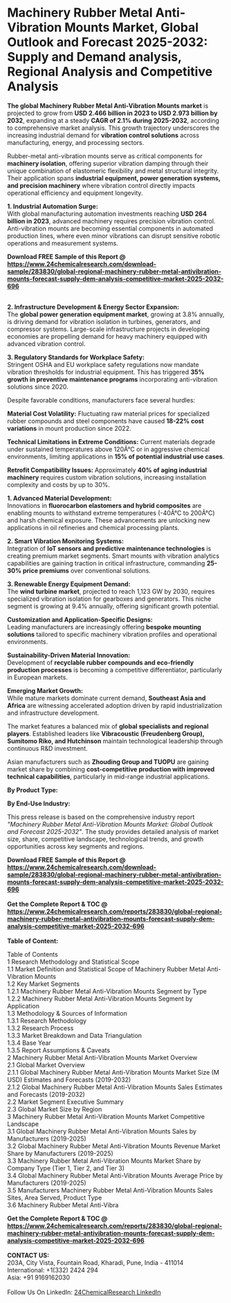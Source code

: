 <h1>Machinery Rubber Metal Anti-Vibration Mounts Market, Global Outlook and Forecast 2025-2032: Supply and Demand analysis, Regional Analysis and Competitive Analysis</h1><p><strong>The global Machinery Rubber Metal Anti-Vibration Mounts market</strong> is projected to grow from <strong>USD 2.466 billion in 2023 to USD 2.973 billion by 2032</strong>, expanding at a steady <strong>CAGR of 2.1% during 2025-2032</strong>, according to comprehensive market analysis. This growth trajectory underscores the increasing industrial demand for <strong>vibration control solutions</strong> across manufacturing, energy, and processing sectors.</p><p>Rubber-metal anti-vibration mounts serve as critical components for <strong>machinery isolation</strong>, offering superior vibration damping through their unique combination of elastomeric flexibility and metal structural integrity. Their application spans <strong>industrial equipment, power generation systems, and precision machinery</strong> where vibration control directly impacts operational efficiency and equipment longevity.</p><p><strong>1. Industrial Automation Surge:</strong><br>
With global manufacturing automation investments reaching <strong>USD 264 billion in 2023</strong>, advanced machinery requires precision vibration control. Anti-vibration mounts are becoming essential components in automated production lines, where even minor vibrations can disrupt sensitive robotic operations and measurement systems.</p><div><b>Download FREE Sample of this Report @ 
            <a href="https://www.24chemicalresearch.com/download-sample/283830/global-regional-machinery-rubber-metal-antivibration-mounts-forecast-supply-dem-analysis-competitive-market-2025-2032-696">
            https://www.24chemicalresearch.com/download-sample/283830/global-regional-machinery-rubber-metal-antivibration-mounts-forecast-supply-dem-analysis-competitive-market-2025-2032-696</a></b></div><br><p><strong>2. Infrastructure Development &amp; Energy Sector Expansion:</strong><br>
The <strong>global power generation equipment market</strong>, growing at 3.8% annually, is driving demand for vibration isolation in turbines, generators, and compressor systems. Large-scale infrastructure projects in developing economies are propelling demand for heavy machinery equipped with advanced vibration control.</p><p><strong>3. Regulatory Standards for Workplace Safety:</strong><br>
Stringent OSHA and EU workplace safety regulations now mandate vibration thresholds for industrial equipment. This has triggered <strong>35% growth in preventive maintenance programs</strong> incorporating anti-vibration solutions since 2020.</p><p>Despite favorable conditions, manufacturers face several hurdles:</p><p><strong>Material Cost Volatility:</strong> Fluctuating raw material prices for specialized rubber compounds and steel components have caused <strong>18-22% cost variations</strong> in mount production since 2022.</p><p><strong>Technical Limitations in Extreme Conditions:</strong> Current materials degrade under sustained temperatures above 120Â°C or in aggressive chemical environments, limiting applications in <strong>15% of potential industrial use cases</strong>.</p><p><strong>Retrofit Compatibility Issues:</strong> Approximately <strong>40% of aging industrial machinery</strong> requires custom vibration solutions, increasing installation complexity and costs by up to 30%.</p><p><strong>1. Advanced Material Development:</strong><br>
Innovations in <strong>fluorocarbon elastomers and hybrid composites</strong> are enabling mounts to withstand extreme temperatures (-40Â°C to 200Â°C) and harsh chemical exposure. These advancements are unlocking new applications in oil refineries and chemical processing plants.</p><p><strong>2. Smart Vibration Monitoring Systems:</strong><br>
Integration of <strong>IoT sensors and predictive maintenance technologies</strong> is creating premium market segments. Smart mounts with vibration analytics capabilities are gaining traction in critical infrastructure, commanding <strong>25-30% price premiums</strong> over conventional solutions.</p><p><strong>3. Renewable Energy Equipment Demand:</strong><br>
The <strong>wind turbine market</strong>, projected to reach 1,123 GW by 2030, requires specialized vibration isolation for gearboxes and generators. This niche segment is growing at 9.4% annually, offering significant growth potential.</p><p><strong>Customization and Application-Specific Designs:</strong><br>
    Leading manufacturers are increasingly offering <strong>bespoke mounting solutions</strong> tailored to specific machinery vibration profiles and operational environments.</p><p><strong>Sustainability-Driven Material Innovation:</strong><br>
    Development of <strong>recyclable rubber compounds and eco-friendly production processes</strong> is becoming a competitive differentiator, particularly in European markets.</p><p><strong>Emerging Market Growth:</strong><br>
    While mature markets dominate current demand, <strong>Southeast Asia and Africa</strong> are witnessing accelerated adoption driven by rapid industrialization and infrastructure development.</p><p>The market features a balanced mix of <strong>global specialists and regional players</strong>. Established leaders like <strong>Vibracoustic (Freudenberg Group), Sumitomo Riko, and Hutchinson</strong> maintain technological leadership through continuous R&amp;D investment.</p><p>Asian manufacturers such as <strong>Zhouding Group and TUOPU</strong> are gaining market share by combining <strong>cost-competitive production with improved technical capabilities</strong>, particularly in mid-range industrial applications.</p><p><strong>By Product Type:</strong></p><p><strong>By End-Use Industry:</strong></p><p>This press release is based on the comprehensive industry report <em>"Machinery Rubber Metal Anti-Vibration Mounts Market: Global Outlook and Forecast 2025-2032"</em>. The study provides detailed analysis of market size, share, competitive landscape, technological trends, and growth opportunities across key segments and regions.</p><div><b>Download FREE Sample of this Report @ 
            <a href="https://www.24chemicalresearch.com/download-sample/283830/global-regional-machinery-rubber-metal-antivibration-mounts-forecast-supply-dem-analysis-competitive-market-2025-2032-696">
            https://www.24chemicalresearch.com/download-sample/283830/global-regional-machinery-rubber-metal-antivibration-mounts-forecast-supply-dem-analysis-competitive-market-2025-2032-696</a></b></div><br><div><b>Get the Complete Report & TOC @ 
            <a href="https://www.24chemicalresearch.com/reports/283830/global-regional-machinery-rubber-metal-antivibration-mounts-forecast-supply-dem-analysis-competitive-market-2025-2032-696">
            https://www.24chemicalresearch.com/reports/283830/global-regional-machinery-rubber-metal-antivibration-mounts-forecast-supply-dem-analysis-competitive-market-2025-2032-696</a></b></div><br>
            <b>Table of Content:</b><p>Table of Contents<br />
1 Research Methodology and Statistical Scope<br />
1.1 Market Definition and Statistical Scope of Machinery Rubber Metal Anti-Vibration Mounts<br />
1.2 Key Market Segments<br />
1.2.1 Machinery Rubber Metal Anti-Vibration Mounts Segment by Type<br />
1.2.2 Machinery Rubber Metal Anti-Vibration Mounts Segment by Application<br />
1.3 Methodology & Sources of Information<br />
1.3.1 Research Methodology<br />
1.3.2 Research Process<br />
1.3.3 Market Breakdown and Data Triangulation<br />
1.3.4 Base Year<br />
1.3.5 Report Assumptions & Caveats<br />
2 Machinery Rubber Metal Anti-Vibration Mounts Market Overview<br />
2.1 Global Market Overview<br />
2.1.1 Global Machinery Rubber Metal Anti-Vibration Mounts Market Size (M USD) Estimates and Forecasts (2019-2032)<br />
2.1.2 Global Machinery Rubber Metal Anti-Vibration Mounts Sales Estimates and Forecasts (2019-2032)<br />
2.2 Market Segment Executive Summary<br />
2.3 Global Market Size by Region<br />
3 Machinery Rubber Metal Anti-Vibration Mounts Market Competitive Landscape<br />
3.1 Global Machinery Rubber Metal Anti-Vibration Mounts Sales by Manufacturers (2019-2025)<br />
3.2 Global Machinery Rubber Metal Anti-Vibration Mounts Revenue Market Share by Manufacturers (2019-2025)<br />
3.3 Machinery Rubber Metal Anti-Vibration Mounts Market Share by Company Type (Tier 1, Tier 2, and Tier 3)<br />
3.4 Global Machinery Rubber Metal Anti-Vibration Mounts Average Price by Manufacturers (2019-2025)<br />
3.5 Manufacturers Machinery Rubber Metal Anti-Vibration Mounts Sales Sites, Area Served, Product Type<br />
3.6 Machinery Rubber Metal Anti-Vibra</p><div><b>Get the Complete Report & TOC @ 
            <a href="https://www.24chemicalresearch.com/reports/283830/global-regional-machinery-rubber-metal-antivibration-mounts-forecast-supply-dem-analysis-competitive-market-2025-2032-696">
            https://www.24chemicalresearch.com/reports/283830/global-regional-machinery-rubber-metal-antivibration-mounts-forecast-supply-dem-analysis-competitive-market-2025-2032-696</a></b></div><br><b>CONTACT US:</b><br>
            203A, City Vista, Fountain Road, Kharadi, Pune, India - 411014<br>
            International: +1(332) 2424 294<br>
            Asia: +91 9169162030 <br><br>
            Follow Us On LinkedIn: <a href="https://www.linkedin.com/company/24chemicalresearch/">24ChemicalResearch LinkedIn</a>